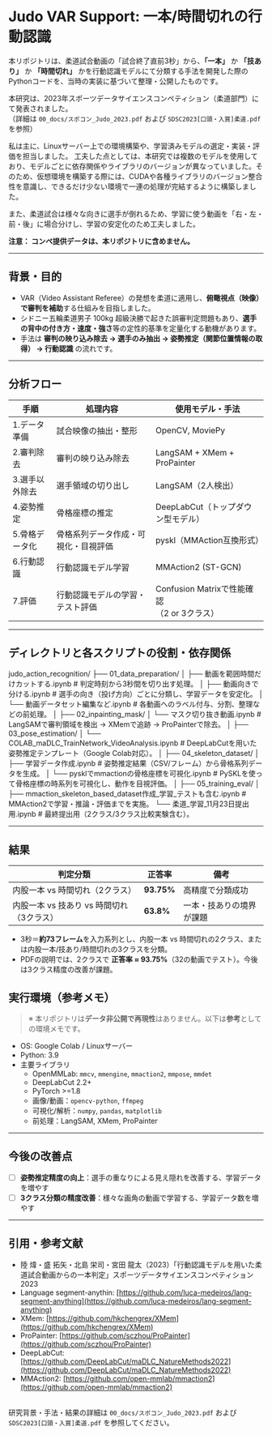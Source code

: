# Judo VAR Support: 一本/時間切れの行動認識

本リポジトリは、柔道試合動画の「試合終了直前3秒」から、**「一本」** か **「技あり」** か **「時間切れ」** かを行動認識モデルにて分類する手法を開発した際のPythonコードを、当時の実装に基づいて整理・公開したものです。

本研究は、2023年スポーツデータサイエンスコンペティション（柔道部門）にて発表されました。
<br>（詳細は `00_docs/スポコン_Judo_2023.pdf` および `SDSC2023[口頭・入賞]柔道.pdf` を参照）

私は主に、Linuxサーバー上での環境構築や、学習済みモデルの選定・実装・評価を担当しました。
工夫した点としては、本研究では複数のモデルを使用しており、モデルごとに依存関係やライブラリのバージョンが異なっていました。そのため、仮想環境を構築する際には、CUDAや各種ライブラリのバージョン整合性を意識し、できるだけ少ない環境で一連の処理が完結するように構築しました。

また、柔道試合は様々な向きに選手が倒れるため、学習に使う動画を「右・左・前・後」に場合分けし、学習の安定化のため工夫しました。

**注意： コンペ提供データは、本リポジトリに含めません。**

---

## 背景・目的
- VAR（Video Assistant Referee）の発想を柔道に適用し、**俯瞰視点（映像）で審判を補助**する仕組みを目指しました。  
- シドニー五輪柔道男子 100kg 超級決勝で起きた誤審判定問題もあり、**選手の背中の付き方・速度・強さ**等の定性的基準を定量化する動機があります。
- 手法は **審判の映り込み除去 → 選手のみ抽出 → 姿勢推定（関節位置情報の取得） → 行動認識** の流れです。
  
---

## 分析フロー

| 手順 | 処理内容 | 使用モデル・手法 |
|-----------|-----------|----------------|
| 1.データ準備 | 試合映像の抽出・整形 | OpenCV, MoviePy |
| 2.審判除去 | 審判の映り込み除去 | LangSAM + XMem + ProPainter |
| 3.選手以外除去 | 選手領域の切り出し | LangSAM（2人検出） |
| 4.姿勢推定 | 骨格座標の推定 | DeepLabCut（トップダウン型モデル） |
| 5.骨格データ化 | 骨格系列データ作成・可視化・目視評価 | pyskl（MMAction互換形式） |
| 6.行動認識 | 行動認識モデル学習 | MMAction2 (ST-GCN) |
| 7.評価 | 行動認識モデルの学習・テスト評価 | Confusion Matrixで性能確認<br>（2 or 3クラス） |

---

## ディレクトリと各スクリプトの役割・依存関係


judo_action_recognition/
├── 01_data_preparation/
│   ├── 動画を範囲時間だけカットする.ipynb     # 判定時刻から3秒間を切り出す処理。
│   ├── 動画向きで分ける.ipynb                 # 選手の向き（投げ方向）ごとに分類し、学習データを安定化。
│   └── 動画データセット編集など.ipynb          # 各動画へのラベル付与、分割、整理などの前処理。
│
├── 02_inpainting_mask/
│   └── マスク切り抜き動画.ipynb               # LangSAMで審判領域を検出 → XMemで追跡 → ProPainterで除去。
│
├── 03_pose_estimation/
│   └── COLAB_maDLC_TrainNetwork_VideoAnalysis.ipynb  # DeepLabCutを用いた姿勢推定テンプレート（Google Colab対応）。
│
├── 04_skeleton_dataset/
│   ├── 学習データ作成.ipynb                   # 姿勢推定結果（CSV/フレーム）から骨格系列データを生成。
│   └── pysklでmmactionの骨格座標を可視化.ipynb  # PySKLを使って骨格座標の時系列を可視化し、動作を目視評価。
│
├── 05_training_eval/
│   ├── mmaction_skeleton_based_dataset作成_学習_テストも含む.ipynb  # MMAction2で学習・推論・評価までを実施。
    └── 柔道_学習_11月23日提出用.ipynb          # 最終提出用（2クラス/3クラス比較実験含む）。

---

## 結果

| 判定分類                      | 正答率        | 備考           |
| ------------------------- | ---------- | ------------ |
| 内股一本 vs 時間切れ（2クラス）        | **93.75%** | 高精度で分類成功     |
| 内股一本 vs 技あり vs 時間切れ（3クラス） | **63.8%**  | 一本・技ありの境界が課題 |

- 3秒＝**約73フレーム**を入力系列とし、内股一本 vs 時間切れの2クラス、または内股一本/技あり/時間切れの3クラスを分類。
- PDFの説明では、2クラスで **正答率 ≈ 93.75%**（32の動画でテスト）。今後は3クラス精度の改善が課題。  

## 実行環境（参考メモ）

> ※ 本リポジトリは**データ非公開で再現性**はありません。以下は**参考**としての環境メモです。

- OS: Google Colab / Linuxサーバー
- Python: 3.9
- 主要ライブラリ
  - OpenMMLab: `mmcv`, `mmengine`, `mmaction2`, `mmpose`, `mmdet`
  - DeepLabCut 2.2+
  - PyTorch >=1.8
  - 画像/動画：`opencv-python`, `ffmpeg`
  - 可視化/解析：`numpy`, `pandas`, `matplotlib`
  - 前処理：LangSAM, XMem, ProPainter

---

## 今後の改善点
- [ ] **姿勢推定精度の向上**：選手の重なりによる見え隠れを改善する、学習データを増やす
- [ ] **3クラス分類の精度改善**：様々な画角の動画で学習する、学習データ数を増やす

---

## 引用・参考文献
* 陸 煒・盛 拓矢・北島 栄司・宮田 龍太（2023）「行動認識モデルを用いた柔道試合動画からの一本判定」スポーツデータサイエンスコンペティション2023
* Language segment-anythin: [https://github.com/luca-medeiros/lang-segment-anything](https://github.com/luca-medeiros/lang-segment-anything)
* XMem: [https://github.com/hkchengrex/XMem](https://github.com/hkchengrex/XMem)
* ProPainter: [https://github.com/sczhou/ProPainter](https://github.com/sczhou/ProPainter)
* DeepLabCut: [https://github.com/DeepLabCut/maDLC_NatureMethods2022](https://github.com/DeepLabCut/maDLC_NatureMethods2022)
* MMAction2: [https://github.com/open-mmlab/mmaction2](https://github.com/open-mmlab/mmaction2)

<br>研究背景・手法・結果の詳細は `00_docs/スポコン_Judo_2023.pdf` および `SDSC2023[口頭・入賞]柔道.pdf` を参照してください。  
